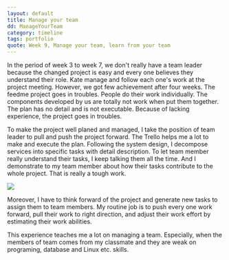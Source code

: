 ```yaml
---
layout: default
title: Manage your team
dd: ManageYourTeam
category: timeline
tags: portfolio
quote: Week 9, Manage your team, learn from your team
---
```


In the period of week 3 to week 7, we don't really have a team leader because the changed project is easy and every one believes they understand their role.  Kate manage and follow each one's work at the project meeting. However,  we got few achievement after four weeks. The feedme project goes in troubles. People do their work individually.  The components developed by us are totally not work when put them together. The plan has no detail and is not executable. Because of lacking experience, the project goes in troubles.

To make the project well planed and managed, I take the position of team leader to pull and push the project forward. The Trello helps me a lot to make and execute the plan. Following the system design, I decompose services into specific tasks with detail description. To let team member really understand their tasks, I keep talking them all the time.    And I demonstrate to my team member about how their tasks contribute to the whole project. That is really a tough work.

<img src="http://coachgiorgio.com/wp-content/uploads/2011/09/Good-Manager-Circle.jpg"/>

Moreover,  I have to think forward of the project and generate new tasks to assign them to team members. My routine job is to push every one work forward, pull their work to right direction, and adjust their work effort by estimating their work abilities.

This experience teaches me a lot on managing a team.  Especially, when the members of team comes from my classmate and they are weak on programing, database and Linux etc. skills.
